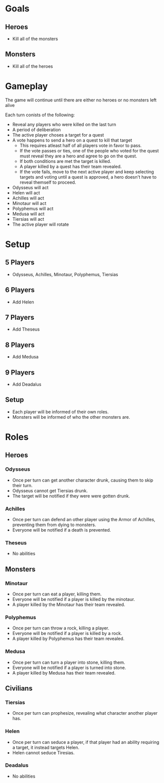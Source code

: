 # Goals

## Heroes

- Kill all of the monsters

## Monsters

- Kill all of the heroes

# Gameplay

The game will continue until there are either no heroes or no monsters left alive

Each turn conists of the following:
- Reveal any players who were killed on the last turn
- A period of deliberation
- The active player choses a target for a quest
- A vote happens to send a hero on a quest to kill that target
    - This requires atleast half of all players vote in favor to pass. 
    - If the vote passes or ties, one of the people who voted for the quest must reveal they are a hero and agree to go on the quest.
    - If both conditions are met the target is killed.
    - A player killed by a quest has their team revealed.
    - If the vote fails, move to the next active player and keep selecting targets and voting until a quest is approved, a hero doesn't have to reveal themself to proceed.
- Odysseus will act
- Helen will act
- Achilles will act
- Minotaur will act
- Polyphemus will act
- Medusa will act
- Tiersias will act
- The active player will rotate

# Setup

## 5 Players

- Odysseus, Achilles, Minotaur, Polyphemus, Tiersias

## 6 Players

- Add Helen

## 7 Players

- Add Theseus

## 8 Players

- Add Medusa

## 9 Players

- Add Deadalus

## Setup

- Each player will be informed of their own roles.
- Monsters will be informed of who the other monsters are.

# Roles

## Heroes

### Odysseus

- Once per turn can get another character drunk, causing them to skip their turn.
- Odysseus cannot get Tiersias drunk.
- The target will be notified if they were were gotten drunk.

### Achilles

- Once per turn can defend an other player using the Armor of Achilles, preventing them from dying to monsters.
- Everyone will be notified if a death is prevented.

### Theseus

- No abilities

## Monsters

### Minotaur

- Once per turn can eat a player, killing them.
- Everyone will be notified if a player is killed by the minotaur.
- A player killed by the Minotaur has their team revealed.

### Polyphemus

- Once per turn can throw a rock, killing a player.
- Everyone will be notified if a player is killed by a rock.
- A player killed by Polyphemus has their team revealed.

### Medusa

- Once per turn can turn a player into stone, killing them.
- Everyone will be notified if a player is turned into stone.
- A player killed by Medusa has their team revealed.

## Civilians

### Tiersias

- Once per turn can prophesize, revealing what character another player has.

### Helen

- Once per turn can seduce a player, if that player had an ability requiring a target, it instead targets Helen.
- Helen cannot seduce Tiresias.

### Deadalus

- No abilities

